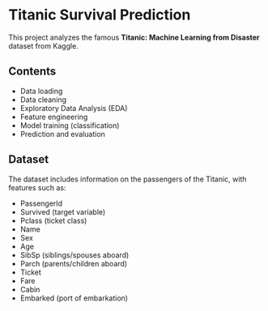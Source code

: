 # Titanic Survival Prediction

This project analyzes the famous **Titanic: Machine Learning from Disaster** dataset from Kaggle.

## Contents

- Data loading
- Data cleaning
- Exploratory Data Analysis (EDA)
- Feature engineering
- Model training (classification)
- Prediction and evaluation

## Dataset

The dataset includes information on the passengers of the Titanic, with features such as:

- PassengerId  
- Survived (target variable)  
- Pclass (ticket class)  
- Name  
- Sex  
- Age  
- SibSp (siblings/spouses aboard)  
- Parch (parents/children aboard)  
- Ticket  
- Fare  
- Cabin  
- Embarked (port of embarkation)


